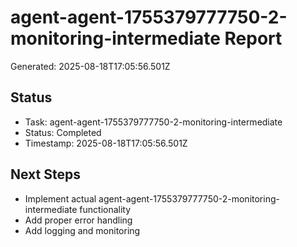 # agent-agent-1755379777750-2-monitoring-intermediate Report

Generated: 2025-08-18T17:05:56.501Z

## Status
- Task: agent-agent-1755379777750-2-monitoring-intermediate
- Status: Completed
- Timestamp: 2025-08-18T17:05:56.501Z

## Next Steps
- Implement actual agent-agent-1755379777750-2-monitoring-intermediate functionality
- Add proper error handling
- Add logging and monitoring
